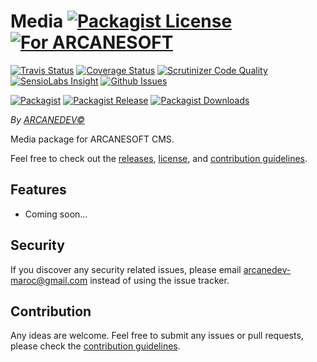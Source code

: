 # Media [![Packagist License][badge_license]](LICENSE.md) [![For ARCANESOFT][badge_laravel]](https://github.com/ARCANESOFT/Media#media)

[![Travis Status][badge_build]](https://travis-ci.org/ARCANESOFT/Media)
[![Coverage Status][badge_coverage]](https://scrutinizer-ci.com/g/ARCANESOFT/Media/?branch=master)
[![Scrutinizer Code Quality][badge_quality]](https://scrutinizer-ci.com/g/ARCANESOFT/Media/?branch=master)
[![SensioLabs Insight][badge_insight]](https://insight.sensiolabs.com/projects/d3daf099-bd3c-45d2-a0da-3a1c57252e77)
[![Github Issues][badge_issues]](https://github.com/ARCANESOFT/Media/issues)

[![Packagist][badge_package]](https://packagist.org/packages/arcanesoft/media)
[![Packagist Release][badge_release]](https://packagist.org/packages/arcanesoft/media)
[![Packagist Downloads][badge_downloads]](https://packagist.org/packages/arcanesoft/media)

*By [ARCANEDEV&copy;](http://www.arcanedev.net/)*

Media package for ARCANESOFT CMS.

Feel free to check out the [releases](https://github.com/ARCANESOFT/Media/releases), [license](LICENSE.md), and [contribution guidelines](CONTRIBUTING.md).

## Features

  - Coming soon&hellip;

## Security

If you discover any security related issues, please email arcanedev-maroc@gmail.com instead of using the issue tracker.

## Contribution

Any ideas are welcome. Feel free to submit any issues or pull requests, please check the [contribution guidelines](CONTRIBUTING.md).

[badge_laravel]:   https://img.shields.io/badge/For-ARCANESOFT%20CMS-orange.svg?style=flat-square
[badge_license]:   https://img.shields.io/packagist/l/arcanesoft/media.svg?style=flat-square

[badge_build]:     https://img.shields.io/travis/ARCANESOFT/Media.svg?style=flat-square
[badge_coverage]:  https://img.shields.io/scrutinizer/coverage/g/ARCANESOFT/Media.svg?style=flat-square
[badge_quality]:   https://img.shields.io/scrutinizer/g/ARCANESOFT/Media.svg?style=flat-square
[badge_insight]:   https://img.shields.io/sensiolabs/i/d3daf099-bd3c-45d2-a0da-3a1c57252e77.svg?style=flat-square
[badge_issues]:    https://img.shields.io/github/issues/ARCANESOFT/Media.svg?style=flat-square

[badge_package]:   https://img.shields.io/badge/package-arcanesoft/media-blue.svg?style=flat-square
[badge_release]:   https://img.shields.io/packagist/v/arcanesoft/media.svg?style=flat-square
[badge_downloads]: https://img.shields.io/packagist/dt/arcanesoft/media.svg?style=flat-square
